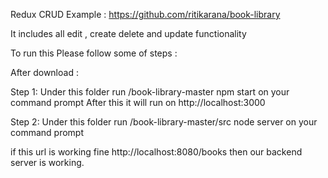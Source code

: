 Redux CRUD Example : 
https://github.com/ritikarana/book-library

It includes all edit , create delete and update functionality

To run this Please follow some of steps :

After download :

Step 1: Under this folder run  /book-library-master npm start on your command prompt
After this it will run on http://localhost:3000

Step 2: Under this folder run  /book-library-master/src node server on your command prompt

if this url is working fine http://localhost:8080/books then our backend server is working.



 
